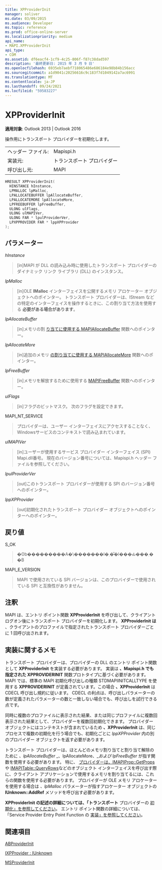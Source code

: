 ```yaml
---
title: XPProviderInit
manager: soliver
ms.date: 03/09/2015
ms.audience: Developer
ms.topic: reference
ms.prod: office-online-server
ms.localizationpriority: medium
api_name:
- MAPI.XPProviderInit
api_type:
- COM
ms.assetid: df6eacf4-1cf9-4c25-806f-f87c38dad597
description: '最終更新日: 2015 年 3 月 9 日'
ms.openlocfilehash: 6935eb7aebf718065486e686184e98b84b156acc
ms.sourcegitcommit: a1d9041c20256616c9c183f7d1049142a7ac6991
ms.translationtype: MT
ms.contentlocale: ja-JP
ms.lasthandoff: 09/24/2021
ms.locfileid: "59583227"
---
```

# <a name="xpproviderinit"></a>XPProviderInit

  
  
**適用対象**: Outlook 2013 | Outlook 2016 
  
操作用にトランスポート プロバイダーを初期化します。
  
|||
|:-----|:-----|
|ヘッダー ファイル:  <br/> |Mapispi.h  <br/> |
|実装元:  <br/> |トランスポート プロバイダー  <br/> |
|呼び出し元:  <br/> |MAPI  <br/> |
   
```cpp
HRESULT XPProviderInit(
  HINSTANCE hInstance,
  LPMALLOC lpMalloc,
  LPALLOCATEBUFFER lpAllocateBuffer,
  LPALLOCATEMORE lpAllocateMore,
  LPFREEBUFFER lpFreeBuffer,
  ULONG ulFlags,
  ULONG ulMAPIVer,
  ULONG FAR * lpulProviderVer,
  LPXPPROVIDER FAR * lppXPProvider
);
```

## <a name="parameters"></a>パラメーター

 _hInstance_
  
> [in]MAPI が DLL の読み込み時に使用したトランスポート プロバイダーのダイナミック リンク ライブラリ (DLL) のインスタンス。
    
 _lpMalloc_
  
> [in]OLE **IMalloc** インターフェイスを公開するメモリ アロケーター オブジェクトへのポインター。 トランスポート プロバイダーは、IStream などの特定のインターフェイスを操作するときに、この割り当て方法を使用する **必要がある場合があります**。 
    
 _lpAllocateBuffer_
  
> [in]メモリの割 [り当てに使用する MAPIAllocateBuffer](mapiallocatebuffer.md) 関数へのポインター。 
    
 _lpAllocateMore_
  
> [in]追加のメモリ [の割り当てに使用する MAPIAllocateMore](mapiallocatemore.md) 関数へのポインター。 
    
 _lpFreeBuffer_
  
> [in]メモリを解放するために使用する [MAPIFreeBuffer](mapifreebuffer.md) 関数へのポインター。 
    
 _ulFlags_
  
> [in]フラグのビットマスク。 次のフラグを設定できます。
    
MAPI_NT_SERVICE 
  
> プロバイダーは、ユーザー インターフェイスにアクセスすることなく、Windowsサービスのコンテキストで読み込まれています。 
    
 _ulMAPIVer_
  
> [in]ユーザーが使用するサービス プロバイダー インターフェイス (SPI) Mapi.dll番号。 現在のバージョン番号については、Mapispi.h ヘッダー ファイルを参照してください。 
    
 _lpulProviderVer_
  
> [out]このトランスポート プロバイダーが使用する SPI のバージョン番号へのポインター。 
    
 _lppXPProvider_
  
> [out]初期化されたトランスポート プロバイダー オブジェクトへのポインターへのポインター。
    
## <a name="return-value"></a>戻り値

S_OK 
  
> �ʘb���������A�\�������l�܂��͒l���Ԃ���܂��B 
    
MAPI_E_VERSION 
  
> MAPI で使用されている SPI バージョンは、このプロバイダーで使用されている SPI と互換性がありません。
    
## <a name="remarks"></a>注釈

MAPI は、エントリ ポイント関数 **XPProviderInit** を呼び出して、クライアント ログオン後にトランスポート プロバイダーを初期化します。 **XPProviderInit は** 、クライアントのプロファイルで指定されたトランスポート プロバイダーごとに 1 回呼び出されます。 
  
## <a name="notes-to-implementers"></a>実装に関するメモ

トランスポート プロバイダーは、プロバイダーの DLL のエントリ ポイント関数として **XPProviderInit** を実装する必要があります。 実装は **、Mapispi.h でも指定された XPPROVIDERINIT** 関数プロトタイプに基づく必要があります。 MAPI では、標準の MAPI 初期化呼び出しの種類 STDMAPIINITCALLTYPE を使用する **XPPROVIDERINIT** が定義されています。この場合 **、XPProviderInit** は CDECL 呼び出し規約に従います。 CDECL の利点は、呼び出しパラメーターの数が定義されたパラメーターの数と一致しない場合でも、呼び出しを試行できる点です。 
  
同時に複数のプロファイルに表示された結果、または同じプロファイルに複数回表示された結果として、プロバイダーを複数回初期化できます。 プロバイダー オブジェクトにはコンテキストが含まれているため **、XPProviderInit** は、同じプロセスで複数の初期化を行う場合でも、初期化ごとに  _lppXPProvider_ 内の別のプロバイダー オブジェクトを返す必要があります。 
  
トランスポート プロバイダーは、ほとんどのメモリ割り当てと割り当て解除のために _、lpAllocateBuffer_ _、lpAllocateMore、__および lpFreeBuffer_ が指す関数を使用する必要があります。 特に、 [プロバイダーは、IMAPIProp::GetProps](imapiprop-getprops.md) や [IMAPITable::QueryRows](imapitable-queryrows.md)などのオブジェクト インターフェイスを呼び出す際に、クライアント アプリケーションで使用するメモリを割り当てるには、これらの関数を使用する必要があります。 プロバイダーが OLE メモリ アロケーターを使用する場合は _、lpMalloc_ パラメーターが指すアロケーター オブジェクトの **IUnknown::AddRef** メソッドを呼び出す必要があります。 
  
**XPProviderInit の記述の詳細については、「トランスポート** プロバイダーの [初期化」を参照してください](initializing-the-transport-provider.md)。 エントリ ポイント関数の詳細については、「Service Provider Entry Point Function の [実装」を参照してください](implementing-a-service-provider-entry-point-function.md)。 
  
## <a name="see-also"></a>関連項目



[ABProviderInit](abproviderinit.md)
  
[IXPProvider : IUnknown](ixpprovideriunknown.md)
  
[MSProviderInit](msproviderinit.md)

